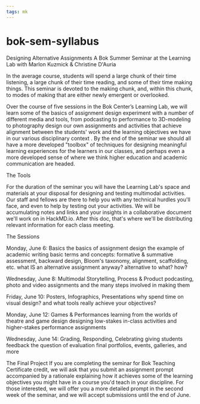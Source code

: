```yaml
---
tags: mk
---
```


# bok-sem-syllabus

Designing 
Alternative 
Assignments
A Bok Summer Seminar at the Learning Lab
with Marlon Kuzmick & Christine D'Auria


In the average course, students will spend a large chunk of their time listening, a large chunk of their time reading, and some of their time making things. This seminar is devoted to the making chunk, and, within this chunk, to modes of making that are either newly emergent or overlooked.

Over the course of five sessions in the Bok Center’s Learning Lab, we will
learn some of the basics of assignment design
experiment with a number of different media and tools, from podcasting to performance to 3D-modeling to photography
design our own assignments and activities that achieve alignment between the students' work and the learning objectives we have in our various disciplinary context . 
By the end of the seminar we should all have a more developed "toolbox" of techniques for designing meaningful learning experiences for the learners in our classes, and perhaps even a more developed sense of where we think higher education and academic communication are headed.

The Tools

For the duration of the seminar you will have the Learning Lab's space and materials at your disposal for designing and testing multimodal activities. Our staff and fellows are there to help you with any technical hurdles you'll face, and even to help by testing out your activities. We will be accumulating notes and links and your insights in a collaborative document we'll work on in HackMD.io.  After this doc, that's where we'll be distributing relevant information for each class meeting.


The Sessions

Monday, June 6: Basics
the basics of assignment design
the example of academic writing
basic terms and concepts: formative & summative assessment, backward design, Bloom's taxonomy, alignment, scaffolding, etc.
what IS an alternative assignment anyway? alternative to what? how?

Wednesday, June 8: Multimodal Storytelling, Process & Product
podcasting, photo and video assignments and the many steps involved in making them

Friday, June 10: Posters, Infographics, Presentations
why spend time on visual design?
and what tools really achieve your objectives?

Monday, June 12: Games & Performances
learning from the worlds of theatre and game design
designing low-stakes in-class activities and higher-stakes performance assignments

Wednesday, June 14: Grading, Responding, Celebrating
giving students feedback
the question of evaluation
final portfolios, events, galleries, and more


The Final Project
If you are completing the seminar for Bok Teaching Certificate credit, we will ask that you submit an assignment prompt accompanied by a rationale explaining how it achieves some of the learning objectives you might have in a course you'd teach in your discipline. For those interested, we will offer you a more detailed prompt in the second week of the seminar, and we will accept submissions until the end of June.


